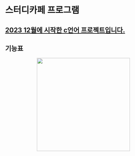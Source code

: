 # 스터디카페 프로그램
<u>2023 12월에 시작한 c언어 프로젝트입니다.</u> 
----------------------------------------------
## 기능표
<center><img src="https://github.com/jwgarde/semona---project/assets/113418319/59b678c0-05f8-4284-a86d-dfad1e87fdd0" width="300" height="300"></center>
